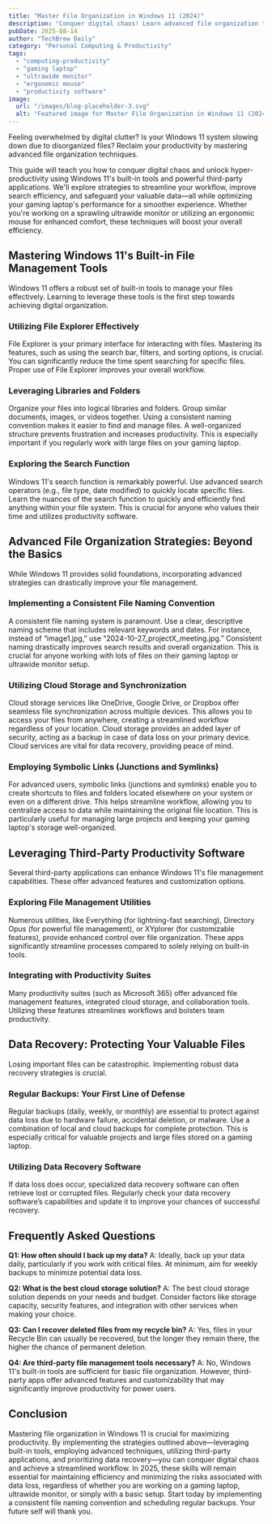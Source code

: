 ```yaml
---
title: "Master File Organization in Windows 11 (2024)"
description: "Conquer digital chaos! Learn advanced file organization techniques for hyper-productivity using Windows 11's built-in tools & third-party apps. Improve your workflow with this complete guide. Read now!"
pubDate: 2025-08-14
author: "TechBrew Daily"
category: "Personal Computing & Productivity"
tags:
  - "computing-productivity"
  - "gaming laptop"
  - "ultrawide monitor"
  - "ergonomic mouse"
  - "productivity software"
image:
  url: "/images/blog-placeholder-3.svg"
  alt: "Featured image for Master File Organization in Windows 11 (2024)"
---
```


Feeling overwhelmed by digital clutter?  Is your Windows 11 system slowing down due to disorganized files?  Reclaim your productivity by mastering advanced file organization techniques.

This guide will teach you how to conquer digital chaos and unlock hyper-productivity using Windows 11's built-in tools and powerful third-party applications.  We'll explore strategies to streamline your workflow, improve search efficiency, and safeguard your valuable data—all while optimizing your gaming laptop's performance for a smoother experience.  Whether you're working on a sprawling ultrawide monitor or utilizing an ergonomic mouse for enhanced comfort, these techniques will boost your overall efficiency.

## Mastering Windows 11's Built-in File Management Tools

Windows 11 offers a robust set of built-in tools to manage your files effectively.  Learning to leverage these tools is the first step towards achieving digital organization.

### Utilizing File Explorer Effectively

File Explorer is your primary interface for interacting with files.  Mastering its features, such as using the search bar, filters, and sorting options, is crucial. You can significantly reduce the time spent searching for specific files.  Proper use of File Explorer improves your overall workflow.

### Leveraging Libraries and Folders

Organize your files into logical libraries and folders.  Group similar documents, images, or videos together.  Using a consistent naming convention makes it easier to find and manage files. A well-organized structure prevents frustration and increases productivity.  This is especially important if you regularly work with large files on your gaming laptop.

### Exploring the Search Function

Windows 11's search function is remarkably powerful. Use advanced search operators (e.g., file type, date modified) to quickly locate specific files.  Learn the nuances of the search function to quickly and efficiently find anything within your file system.  This is crucial for anyone who values their time and utilizes productivity software.


## Advanced File Organization Strategies: Beyond the Basics

While Windows 11 provides solid foundations, incorporating advanced strategies can drastically improve your file management.

### Implementing a Consistent File Naming Convention

A consistent file naming system is paramount.  Use a clear, descriptive naming scheme that includes relevant keywords and dates. For instance, instead of “image1.jpg,” use “2024-10-27_projectX_meeting.jpg.” Consistent naming drastically improves search results and overall organization.  This is crucial for anyone working with lots of files on their gaming laptop or ultrawide monitor setup.

### Utilizing Cloud Storage and Synchronization

Cloud storage services like OneDrive, Google Drive, or Dropbox offer seamless file synchronization across multiple devices.  This allows you to access your files from anywhere, creating a streamlined workflow regardless of your location.  Cloud storage provides an added layer of security, acting as a backup in case of data loss on your primary device. Cloud services are vital for data recovery, providing peace of mind.

### Employing Symbolic Links (Junctions and Symlinks)

For advanced users, symbolic links (junctions and symlinks) enable you to create shortcuts to files and folders located elsewhere on your system or even on a different drive. This helps streamline workflow, allowing you to centralize access to data while maintaining the original file location. This is particularly useful for managing large projects and keeping your gaming laptop's storage well-organized.

## Leveraging Third-Party Productivity Software

Several third-party applications can enhance Windows 11's file management capabilities. These offer advanced features and customization options.

### Exploring File Management Utilities

Numerous utilities, like Everything (for lightning-fast searching), Directory Opus (for powerful file management), or XYplorer (for customizable features), provide enhanced control over file organization.  These apps significantly streamline processes compared to solely relying on built-in tools.

### Integrating with Productivity Suites

Many productivity suites (such as Microsoft 365) offer advanced file management features, integrated cloud storage, and collaboration tools. Utilizing these features streamlines workflows and bolsters team productivity.

## Data Recovery: Protecting Your Valuable Files

Losing important files can be catastrophic. Implementing robust data recovery strategies is crucial.

### Regular Backups: Your First Line of Defense

Regular backups (daily, weekly, or monthly) are essential to protect against data loss due to hardware failure, accidental deletion, or malware. Use a combination of local and cloud backups for complete protection. This is especially critical for valuable projects and large files stored on a gaming laptop.

### Utilizing Data Recovery Software

If data loss does occur, specialized data recovery software can often retrieve lost or corrupted files. Regularly check your data recovery software’s capabilities and update it to improve your chances of successful recovery.

## Frequently Asked Questions

**Q1: How often should I back up my data?**  A: Ideally, back up your data daily, particularly if you work with critical files. At minimum, aim for weekly backups to minimize potential data loss.

**Q2: What is the best cloud storage solution?** A: The best cloud storage solution depends on your needs and budget.  Consider factors like storage capacity, security features, and integration with other services when making your choice.

**Q3: Can I recover deleted files from my recycle bin?** A: Yes, files in your Recycle Bin can usually be recovered, but the longer they remain there, the higher the chance of permanent deletion.

**Q4: Are third-party file management tools necessary?** A: No, Windows 11's built-in tools are sufficient for basic file organization. However, third-party apps offer advanced features and customizability that may significantly improve productivity for power users.

## Conclusion

Mastering file organization in Windows 11 is crucial for maximizing productivity. By implementing the strategies outlined above—leveraging built-in tools, employing advanced techniques, utilizing third-party applications, and prioritizing data recovery—you can conquer digital chaos and achieve a streamlined workflow.  In 2025, these skills will remain essential for maintaining efficiency and minimizing the risks associated with data loss, regardless of whether you are working on a gaming laptop, ultrawide monitor, or simply with a basic setup.  Start today by implementing a consistent file naming convention and scheduling regular backups.  Your future self will thank you.